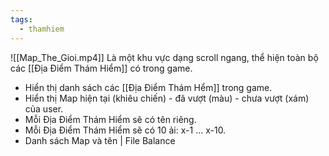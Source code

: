 ```yaml
---
tags:
  - thamhiem
---
```

![[Map_The_Gioi.mp4]]
Là một khu vực dạng scroll ngang, thể hiện toàn bộ các [[Địa Điểm Thám Hiểm]] có trong game.
- Hiển thị danh sách các [[Địa Điểm Thám Hểm]] trong game.
- Hiển thị Map hiện tại (khiêu chiến) - đã vượt (màu) - chưa vượt (xám) của user.
- Mỗi Địa Điểm Thám Hiểm sẽ có tên riêng.
- Mỗi Địa Điểm Thám Hiểm sẽ có 10 ải: x-1 … x-10.
- Danh sách Map và tên | File Balance

